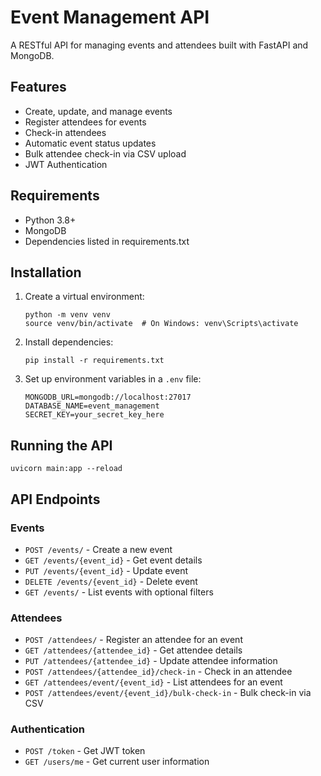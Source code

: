 # Event Management API

A RESTful API for managing events and attendees built with FastAPI and MongoDB.

## Features

- Create, update, and manage events
- Register attendees for events
- Check-in attendees
- Automatic event status updates
- Bulk attendee check-in via CSV upload
- JWT Authentication

## Requirements

- Python 3.8+
- MongoDB
- Dependencies listed in requirements.txt

## Installation

1. Create a virtual environment:
   ```
   python -m venv venv
   source venv/bin/activate  # On Windows: venv\Scripts\activate
   ```
3. Install dependencies:
   ```
   pip install -r requirements.txt
   ```
4. Set up environment variables in a `.env` file:
   ```
   MONGODB_URL=mongodb://localhost:27017
   DATABASE_NAME=event_management
   SECRET_KEY=your_secret_key_here
   ```

## Running the API

```
uvicorn main:app --reload
```


## API Endpoints

### Events

- `POST /events/` - Create a new event
- `GET /events/{event_id}` - Get event details
- `PUT /events/{event_id}` - Update event
- `DELETE /events/{event_id}` - Delete event
- `GET /events/` - List events with optional filters

### Attendees

- `POST /attendees/` - Register an attendee for an event
- `GET /attendees/{attendee_id}` - Get attendee details
- `PUT /attendees/{attendee_id}` - Update attendee information
- `POST /attendees/{attendee_id}/check-in` - Check in an attendee
- `GET /attendees/event/{event_id}` - List attendees for an event
- `POST /attendees/event/{event_id}/bulk-check-in` - Bulk check-in via CSV

### Authentication

- `POST /token` - Get JWT token
- `GET /users/me` - Get current user information
